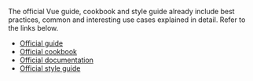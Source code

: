 The official Vue guide, cookbook and style guide already include best practices, common and interesting use cases explained in detail.
Refer to the links below.

* [Official guide](https://vuejs.org/v2/guide/)
* [Official cookbook](https://vuejs.org/v2/cookbook/)
* [Official documentation](https://vuejs.org/v2/api/)
* [Official style guide](https://vuejs.org/v2/style-guide/)
